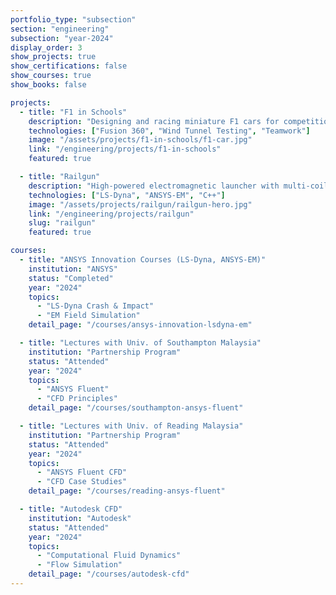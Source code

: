 ```yaml
---
portfolio_type: "subsection"
section: "engineering"
subsection: "year-2024"
display_order: 3
show_projects: true
show_certifications: false
show_courses: true
show_books: false

projects:
  - title: "F1 in Schools"
    description: "Designing and racing miniature F1 cars for competition"
    technologies: ["Fusion 360", "Wind Tunnel Testing", "Teamwork"]
    image: "/assets/projects/f1-in-schools/f1-car.jpg"
    link: "/engineering/projects/f1-in-schools"
    featured: true

  - title: "Railgun"
    description: "High-powered electromagnetic launcher with multi-coil stages"
    technologies: ["LS-Dyna", "ANSYS-EM", "C++"]
    image: "/assets/projects/railgun/railgun-hero.jpg"
    link: "/engineering/projects/railgun"
    slug: "railgun"
    featured: true

courses:
  - title: "ANSYS Innovation Courses (LS-Dyna, ANSYS-EM)"
    institution: "ANSYS"
    status: "Completed"
    year: "2024"
    topics:
      - "LS-Dyna Crash & Impact"
      - "EM Field Simulation"
    detail_page: "/courses/ansys-innovation-lsdyna-em"

  - title: "Lectures with Univ. of Southampton Malaysia"
    institution: "Partnership Program"
    status: "Attended"
    year: "2024"
    topics:
      - "ANSYS Fluent"
      - "CFD Principles"
    detail_page: "/courses/southampton-ansys-fluent"

  - title: "Lectures with Univ. of Reading Malaysia"
    institution: "Partnership Program"
    status: "Attended"
    year: "2024"
    topics:
      - "ANSYS Fluent CFD"
      - "CFD Case Studies"
    detail_page: "/courses/reading-ansys-fluent"

  - title: "Autodesk CFD"
    institution: "Autodesk"
    status: "Attended"
    year: "2024"
    topics:
      - "Computational Fluid Dynamics"
      - "Flow Simulation"
    detail_page: "/courses/autodesk-cfd"
---
```

